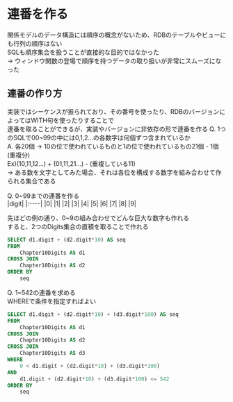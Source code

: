 # 連番を作る
関係モデルのデータ構造には順序の概念がないため、RDBのテーブルやビューにも行列の順序はない  
SQLも順序集合を扱うことが直接的な目的ではなかった  
-> ウィンドウ関数の登場で順序を持つデータの取り扱いが非常にスムーズになった

## 連番の作り方
実装ではシーケンスが振られており、その番号を使ったり、RDBのバージョンによってはWITH句を使ったりすることで  
連番を取ることができるが、実装やバージョンに非依存の形で連番を作る
Q. 1つのSQLで00~99の中には0,1,2...の各数字は何個ずつ含まれているか  
A. 各20個 -> 10の位で使われているものと1の位で使われているもの21個 - 1個(重複分)  
Ex)(10,11,12...) + (01,11,21...) - (重複している11)  
→ ある数を文字としてみた場合、それは各位を構成する数字を組み合わせて作られる集合である  

Q. 0~99までの連番を作る  
|digit|
|:----|
|0|
|1|
|2|
|3|
|4|
|5|
|6|
|7|
|8|
|9|

先ほどの例の通り、0~9の組み合わせでどんな巨大な数字も作れる  
すると、2つのDigits集合の直積を取ることで作れる
``` sql
SELECT d1.digit + (d2.digit*10) AS seq
FROM
	Chapter10Digits AS d1
CROSS JOIN
	Chapter10Digits AS d2
ORDER BY
	seq
```
Q. 1~542の連番を求める  
WHEREで条件を指定すればよい
``` sql
SELECT d1.digit + (d2.digit*10) + (d3.digit*100) AS seq
FROM
	Chapter10Digits AS d1
CROSS JOIN
	Chapter10Digits AS d2
CROSS JOIN
	Chapter10Digits AS d3
WHERE
	0 < d1.digit + (d2.digit*10) + (d3.digit*100)
AND
	d1.digit + (d2.digit*10) + (d3.digit*100) <= 542
ORDER BY
	seq
```
